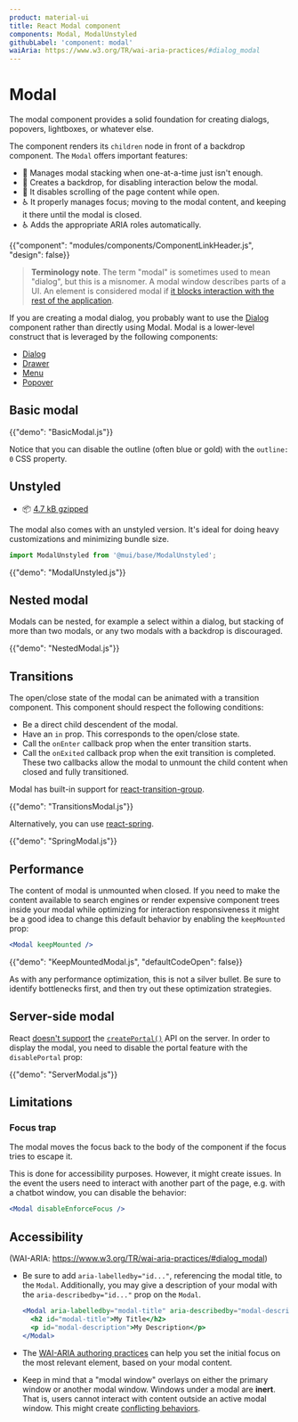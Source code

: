 ```yaml
---
product: material-ui
title: React Modal component
components: Modal, ModalUnstyled
githubLabel: 'component: modal'
waiAria: https://www.w3.org/TR/wai-aria-practices/#dialog_modal
---
```


# Modal

<p class="description">The modal component provides a solid foundation for creating dialogs, popovers, lightboxes, or whatever else.</p>

The component renders its `children` node in front of a backdrop component.
The `Modal` offers important features:

- 💄 Manages modal stacking when one-at-a-time just isn't enough.
- 🔐 Creates a backdrop, for disabling interaction below the modal.
- 🔐 It disables scrolling of the page content while open.
- ♿️ It properly manages focus; moving to the modal content,
  and keeping it there until the modal is closed.
- ♿️ Adds the appropriate ARIA roles automatically.

{{"component": "modules/components/ComponentLinkHeader.js", "design": false}}

> **Terminology note**. The term "modal" is sometimes used to mean "dialog", but this is a misnomer.
> A modal window describes parts of a UI.
> An element is considered modal if [it blocks interaction with the rest of the application](https://en.wikipedia.org/wiki/Modal_window).

If you are creating a modal dialog, you probably want to use the [Dialog](/components/dialogs/) component rather than directly using Modal.
Modal is a lower-level construct that is leveraged by the following components:

- [Dialog](/components/dialogs/)
- [Drawer](/components/drawers/)
- [Menu](/components/menus/)
- [Popover](/components/popover/)

## Basic modal

{{"demo": "BasicModal.js"}}

Notice that you can disable the outline (often blue or gold) with the `outline: 0` CSS property.

## Unstyled

- 📦 [4.7 kB gzipped](https://bundlephobia.com/package/@mui/base@latest)

The modal also comes with an unstyled version.
It's ideal for doing heavy customizations and minimizing bundle size.

```js
import ModalUnstyled from '@mui/base/ModalUnstyled';
```

{{"demo": "ModalUnstyled.js"}}

## Nested modal

Modals can be nested, for example a select within a dialog, but stacking of more than two modals, or any two modals with a backdrop is discouraged.

{{"demo": "NestedModal.js"}}

## Transitions

The open/close state of the modal can be animated with a transition component.
This component should respect the following conditions:

- Be a direct child descendent of the modal.
- Have an `in` prop. This corresponds to the open/close state.
- Call the `onEnter` callback prop when the enter transition starts.
- Call the `onExited` callback prop when the exit transition is completed.
  These two callbacks allow the modal to unmount the child content when closed and fully transitioned.

Modal has built-in support for [react-transition-group](https://github.com/reactjs/react-transition-group).

{{"demo": "TransitionsModal.js"}}

Alternatively, you can use [react-spring](https://github.com/pmndrs/react-spring).

{{"demo": "SpringModal.js"}}

## Performance

The content of modal is unmounted when closed.
If you need to make the content available to search engines or render expensive component trees inside your modal while optimizing for interaction responsiveness
it might be a good idea to change this default behavior by enabling the `keepMounted` prop:

```jsx
<Modal keepMounted />
```

{{"demo": "KeepMountedModal.js", "defaultCodeOpen": false}}

As with any performance optimization, this is not a silver bullet.
Be sure to identify bottlenecks first, and then try out these optimization strategies.

## Server-side modal

React [doesn't support](https://github.com/facebook/react/issues/13097) the [`createPortal()`](https://reactjs.org/docs/portals.html) API on the server.
In order to display the modal, you need to disable the portal feature with the `disablePortal` prop:

{{"demo": "ServerModal.js"}}

## Limitations

### Focus trap

The modal moves the focus back to the body of the component if the focus tries to escape it.

This is done for accessibility purposes. However, it might create issues.
In the event the users need to interact with another part of the page, e.g. with a chatbot window, you can disable the behavior:

```jsx
<Modal disableEnforceFocus />
```

## Accessibility

(WAI-ARIA: https://www.w3.org/TR/wai-aria-practices/#dialog_modal)

- Be sure to add `aria-labelledby="id..."`, referencing the modal title, to the `Modal`.
  Additionally, you may give a description of your modal with the `aria-describedby="id..."` prop on the `Modal`.

  ```jsx
  <Modal aria-labelledby="modal-title" aria-describedby="modal-description">
    <h2 id="modal-title">My Title</h2>
    <p id="modal-description">My Description</p>
  </Modal>
  ```

- The [WAI-ARIA authoring practices](https://www.w3.org/TR/wai-aria-practices/examples/dialog-modal/dialog.html) can help you set the initial focus on the most relevant element, based on your modal content.
- Keep in mind that a "modal window" overlays on either the primary window or another modal window. Windows under a modal are **inert**. That is, users cannot interact with content outside an active modal window. This might create [conflicting behaviors](#focus-trap).
